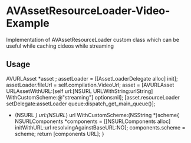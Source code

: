 # AVAssetResourceLoader-Video-Example
Implementation of AVAssetResourceLoader custom class which can be useful while caching cideos while streaming

## Usage

AVURLAsset *asset ;
assetLoader = [[AssetLoaderDelegate alloc] init];
assetLoader.fileUrl = self.compilation.VideoUrl;
asset = [AVURLAsset URLAssetWithURL:[self url:[NSURL URLWithString:urlString] WithCustomScheme:@"streaming"] options:nil];
[asset.resourceLoader setDelegate:assetLoader queue:dispatch_get_main_queue()];


- (NSURL *) url:(NSURL*) url WithCustomScheme:(NSString *)scheme{
    NSURLComponents *components = [[NSURLComponents alloc] initWithURL:url resolvingAgainstBaseURL:NO];
    components.scheme = scheme;
    return [components URL];
}
